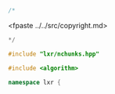 ```cpp
/*
````
<fpaste ../../src/copyright.md>
```cpp
*/

#include "lxr/nchunks.hpp"

#include <algorithm>

namespace lxr {

````
